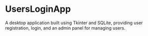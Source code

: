 # UsersLoginApp
A desktop application built using Tkinter and SQLite, providing user registration, login, and an admin panel for managing users.
